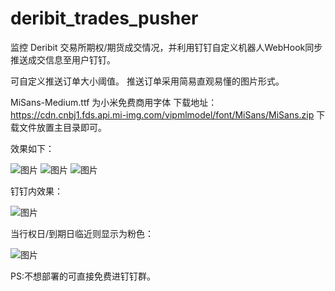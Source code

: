 # deribit_trades_pusher
监控 Deribit 交易所期权/期货成交情况，并利用钉钉自定义机器人WebHook同步推送成交信息至用户钉钉。

可自定义推送订单大小阈值。
推送订单采用简易直观易懂的图片形式。

MiSans-Medium.ttf 为小米免费商用字体
下载地址：https://cdn.cnbj1.fds.api.mi-img.com/vipmlmodel/font/MiSans/MiSans.zip
下载文件放置主目录即可。

效果如下：

![图片](https://user-images.githubusercontent.com/100852628/156587793-066bebe0-55c5-4ff2-97d3-89c142abbb5b.png)
![图片](https://user-images.githubusercontent.com/100852628/156587849-72fd6490-d101-437d-a2b4-b3c4976ec2a2.png)
![图片](https://user-images.githubusercontent.com/100852628/156587947-275e279a-20a7-46a7-834b-cf459f828313.png)

钉钉内效果：

![图片](https://user-images.githubusercontent.com/100852628/156588037-1a5e2839-ca5f-4372-a4cf-206c329fa004.png)


当行权日/到期日临近则显示为粉色：

![图片](https://user-images.githubusercontent.com/100852628/156588499-df99bf5b-f01a-4805-bafc-f2d53d5eeec3.png)


PS:不想部署的可直接免费进钉钉群。
